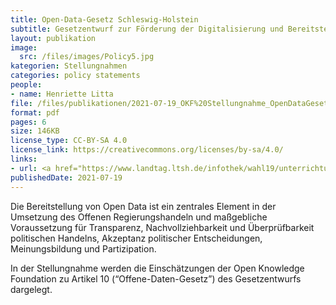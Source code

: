 ```yaml
---
title: Open-Data-Gesetz Schleswig-Holstein
subtitle: Gesetzentwurf zur Förderung der Digitalisierung und Bereitstellung von offenen Daten in der Verwaltung der Landesregierung Schleswig-Holstein
layout: publikation
image:
  src: /files/images/Policy5.jpg
kategorien: Stellungnahmen
categories: policy statements
people:
- name: Henriette Litta
file: /files/publikationen/2021-07-19_OKF%20Stellungnahme_OpenDataGesetz_SH.pdf?raw=true
format: pdf
pages: 6
size: 146KB
license_type: CC-BY-SA 4.0
license_link: https://creativecommons.org/licenses/by-sa/4.0/
links:
- url: <a href="https://www.landtag.ltsh.de/infothek/wahl19/unterrichtungen/00300/unterrichtung-19-00301.pdf" target="_blank">Zum Gesetzentwurf</a>
publishedDate: 2021-07-19
---
```


Die Bereitstellung von Open Data ist ein zentrales Element in der Umsetzung des Offenen Regierungshandeln und maßgebliche Voraussetzung für Transparenz, Nachvollziehbarkeit und Überprüfbarkeit politischen Handelns, Akzeptanz politischer Entscheidungen, Meinungsbildung und Partizipation.

In der Stellungnahme werden die Einschätzungen der Open Knowledge Foundation zu Artikel 10 (“Offene-Daten-Gesetz”) des Gesetzentwurfs dargelegt.
